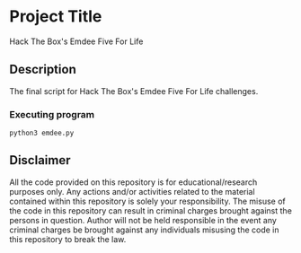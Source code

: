 # Project Title

Hack The Box's Emdee Five For Life

## Description

The final script for Hack The Box's Emdee Five For Life challenges.

### Executing program

```
python3 emdee.py
```

## Disclaimer
All the code provided on this repository is for educational/research purposes only. Any actions and/or activities related to the material contained within this repository is solely your responsibility. The misuse of the code in this repository can result in criminal charges brought against the persons in question. Author will not be held responsible in the event any criminal charges be brought against any individuals misusing the code in this repository to break the law.


